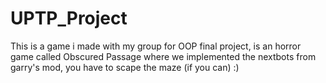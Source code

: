 # UPTP_Project
This is a game i made with my group for OOP final project, is an horror game called Obscured Passage where we implemented the nextbots from garry's mod, you have to scape the maze (if you can) :)
